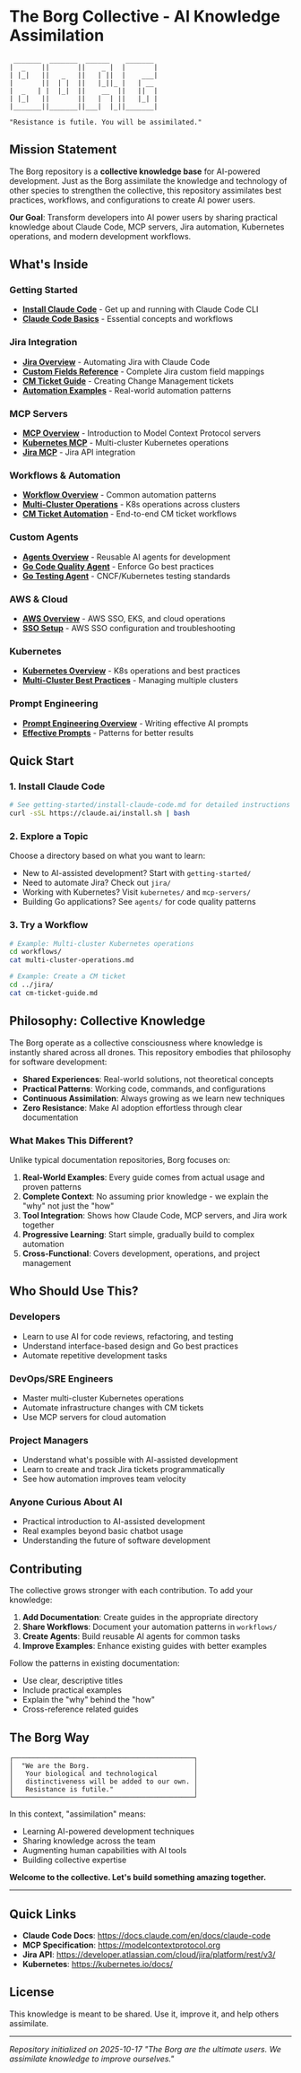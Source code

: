 # The Borg Collective - AI Knowledge Assimilation

```
 _______  _______  ______    _______
|  _    ||       ||    _ |  |       |
| |_|   ||   _   ||   | ||  |    ___|
|       ||  | |  ||   |_||_ |   | __
|  _   | |  |_|  ||    __  ||   ||  |
| |_|   ||       ||   |  | ||   |_| |
|_______||_______||___|  |_||_______|

"Resistance is futile. You will be assimilated."
```

## Mission Statement

The Borg repository is a **collective knowledge base** for AI-powered development. Just as the Borg assimilate the knowledge and technology of other species to strengthen the collective, this repository assimilates best practices, workflows, and configurations to create AI power users.

**Our Goal**: Transform developers into AI power users by sharing practical knowledge about Claude Code, MCP servers, Jira automation, Kubernetes operations, and modern development workflows.

## What's Inside

### Getting Started
- **[Install Claude Code](getting-started/install-claude-code.md)** - Get up and running with Claude Code CLI
- **[Claude Code Basics](getting-started/claude-code-basics.md)** - Essential concepts and workflows

### Jira Integration
- **[Jira Overview](jira/README.md)** - Automating Jira with Claude Code
- **[Custom Fields Reference](jira/custom-fields-reference.md)** - Complete Jira custom field mappings
- **[CM Ticket Guide](jira/cm-ticket-guide.md)** - Creating Change Management tickets
- **[Automation Examples](jira/jira-automation-examples.md)** - Real-world automation patterns

### MCP Servers
- **[MCP Overview](mcp-servers/README.md)** - Introduction to Model Context Protocol servers
- **[Kubernetes MCP](mcp-servers/kubernetes-mcp-setup.md)** - Multi-cluster Kubernetes operations
- **[Jira MCP](mcp-servers/jira-mcp-setup.md)** - Jira API integration

### Workflows & Automation
- **[Workflow Overview](workflows/README.md)** - Common automation patterns
- **[Multi-Cluster Operations](workflows/multi-cluster-operations.md)** - K8s operations across clusters
- **[CM Ticket Automation](workflows/cm-ticket-automation.md)** - End-to-end CM ticket workflows

### Custom Agents
- **[Agents Overview](agents/README.md)** - Reusable AI agents for development
- **[Go Code Quality Agent](agents/go-code-quality-agent.md)** - Enforce Go best practices
- **[Go Testing Agent](agents/go-testing-agent.md)** - CNCF/Kubernetes testing standards

### AWS & Cloud
- **[AWS Overview](aws/README.md)** - AWS SSO, EKS, and cloud operations
- **[SSO Setup](aws/sso-setup.md)** - AWS SSO configuration and troubleshooting

### Kubernetes
- **[Kubernetes Overview](kubernetes/README.md)** - K8s operations and best practices
- **[Multi-Cluster Best Practices](kubernetes/multi-cluster-best-practices.md)** - Managing multiple clusters

### Prompt Engineering
- **[Prompt Engineering Overview](prompt-engineering/README.md)** - Writing effective AI prompts
- **[Effective Prompts](prompt-engineering/effective-prompts.md)** - Patterns for better results

## Quick Start

### 1. Install Claude Code
```bash
# See getting-started/install-claude-code.md for detailed instructions
curl -sSL https://claude.ai/install.sh | bash
```

### 2. Explore a Topic
Choose a directory based on what you want to learn:
- New to AI-assisted development? Start with `getting-started/`
- Need to automate Jira? Check out `jira/`
- Working with Kubernetes? Visit `kubernetes/` and `mcp-servers/`
- Building Go applications? See `agents/` for code quality patterns

### 3. Try a Workflow
```bash
# Example: Multi-cluster Kubernetes operations
cd workflows/
cat multi-cluster-operations.md

# Example: Create a CM ticket
cd ../jira/
cat cm-ticket-guide.md
```

## Philosophy: Collective Knowledge

The Borg operate as a collective consciousness where knowledge is instantly shared across all drones. This repository embodies that philosophy for software development:

- **Shared Experiences**: Real-world solutions, not theoretical concepts
- **Practical Patterns**: Working code, commands, and configurations
- **Continuous Assimilation**: Always growing as we learn new techniques
- **Zero Resistance**: Make AI adoption effortless through clear documentation

### What Makes This Different?

Unlike typical documentation repositories, Borg focuses on:

1. **Real-World Examples**: Every guide comes from actual usage and proven patterns
2. **Complete Context**: No assuming prior knowledge - we explain the "why" not just the "how"
3. **Tool Integration**: Shows how Claude Code, MCP servers, and Jira work together
4. **Progressive Learning**: Start simple, gradually build to complex automation
5. **Cross-Functional**: Covers development, operations, and project management

## Who Should Use This?

### Developers
- Learn to use AI for code reviews, refactoring, and testing
- Understand interface-based design and Go best practices
- Automate repetitive development tasks

### DevOps/SRE Engineers
- Master multi-cluster Kubernetes operations
- Automate infrastructure changes with CM tickets
- Use MCP servers for cloud automation

### Project Managers
- Understand what's possible with AI-assisted development
- Learn to create and track Jira tickets programmatically
- See how automation improves team velocity

### Anyone Curious About AI
- Practical introduction to AI-assisted development
- Real examples beyond basic chatbot usage
- Understanding the future of software development

## Contributing

The collective grows stronger with each contribution. To add your knowledge:

1. **Add Documentation**: Create guides in the appropriate directory
2. **Share Workflows**: Document your automation patterns in `workflows/`
3. **Create Agents**: Build reusable AI agents for common tasks
4. **Improve Examples**: Enhance existing guides with better examples

Follow the patterns in existing documentation:
- Use clear, descriptive titles
- Include practical examples
- Explain the "why" behind the "how"
- Cross-reference related guides

## The Borg Way

```
┌─────────────────────────────────────────────┐
│  "We are the Borg.                          │
│   Your biological and technological         │
│   distinctiveness will be added to our own. │
│   Resistance is futile."                    │
└─────────────────────────────────────────────┘
```

In this context, "assimilation" means:
- Learning AI-powered development techniques
- Sharing knowledge across the team
- Augmenting human capabilities with AI tools
- Building collective expertise

**Welcome to the collective. Let's build something amazing together.**

---

## Quick Links

- **Claude Code Docs**: https://docs.claude.com/en/docs/claude-code
- **MCP Specification**: https://modelcontextprotocol.org
- **Jira API**: https://developer.atlassian.com/cloud/jira/platform/rest/v3/
- **Kubernetes**: https://kubernetes.io/docs/

## License

This knowledge is meant to be shared. Use it, improve it, and help others assimilate.

---

*Repository initialized on 2025-10-17*
*"The Borg are the ultimate users. We assimilate knowledge to improve ourselves."*
